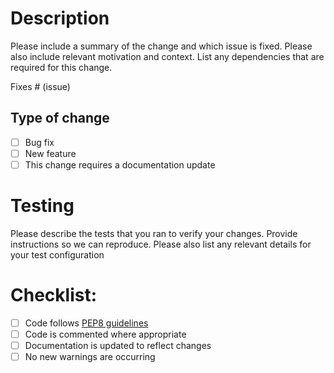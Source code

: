 # Description

Please include a summary of the change and which issue is fixed. Please also include relevant motivation and context. List any dependencies that are required for this change.

Fixes # (issue)

## Type of change

- [ ] Bug fix
- [ ] New feature
- [ ] This change requires a documentation update

# Testing

Please describe the tests that you ran to verify your changes. Provide instructions so we can reproduce. Please also list any relevant details for your test configuration

# Checklist:

- [ ] Code follows [PEP8 guidelines](https://www.python.org/dev/peps/pep-0008/)
- [ ] Code is commented where appropriate
- [ ] Documentation is updated to reflect changes
- [ ] No new warnings are occurring